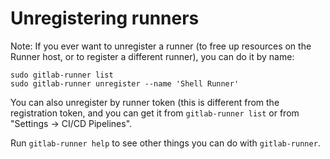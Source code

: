 # Unregistering runners

Note: If you ever want to unregister a runner (to free up resources on the Runner host, or to register a different runner),
you can do it by name:

```
sudo gitlab-runner list
sudo gitlab-runner unregister --name 'Shell Runner'
```

You can also unregister by runner token (this is different from the
registration token, and you can get it from `gitlab-runner list` or from
"Settings -> CI/CD Pipelines".

Run `gitlab-runner help` to see other things you can do with `gitlab-runner`.

